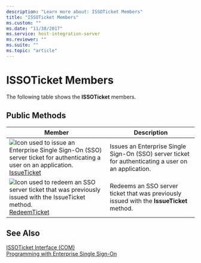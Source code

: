 ```yaml
---
description: "Learn more about: ISSOTicket Members"
title: "ISSOTicket Members"
ms.custom: ""
ms.date: "11/30/2017"
ms.service: host-integration-server
ms.reviewer: ""
ms.suite: ""
ms.topic: "article"
---
```

# ISSOTicket Members
The following table shows the **ISSOTicket** members.  
  
## Public Methods  
  
|Member|Description|  
|------------|-----------------|  
|![Icon used to issue an Enterprise Single Sign-On (SSO) server ticket for authenticating a user on an application.](../esso/media/pubmethod.gif "pubmethod") [IssueTicket](../esso/issoticket-issueticket-method.md)|Issues an Enterprise Single Sign-On (SSO) server ticket for authenticating a user on an application.|  
|![Icon used to redeem an SSO server ticket that was previously issued with the IssueTicket method.](../esso/media/pubmethod.gif "pubmethod") [RedeemTicket](../esso/issoticket-redeemticket-method.md)|Redeems an SSO server ticket that was previously issued with the **IssueTicket** method.|  
  
## See Also  
 [ISSOTicket Interface (COM)](../esso/issoticket-interface-com.md)   
 [Programming with Enterprise Single Sign-On](../esso/programming-with-enterprise-single-sign-on.md)
